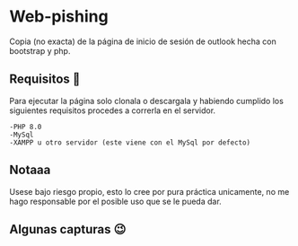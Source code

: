 # Web-pishing

  Copia (no exacta) de la página de inicio de sesión de outlook hecha con bootstrap y php.


## Requisitos 🚀

 Para ejecutar la página solo clonala o descargala y habiendo cumplido los siguientes requisitos procedes a correrla en el servidor.
```
-PHP 8.0
-MySql
-XAMPP u otro servidor (este viene con el MySql por defecto)
```

## Notaaa

Usese bajo riesgo propio, esto lo cree por pura práctica unicamente, no me hago responsable por el posible uso que se le pueda dar. 

## Algunas capturas 😉

